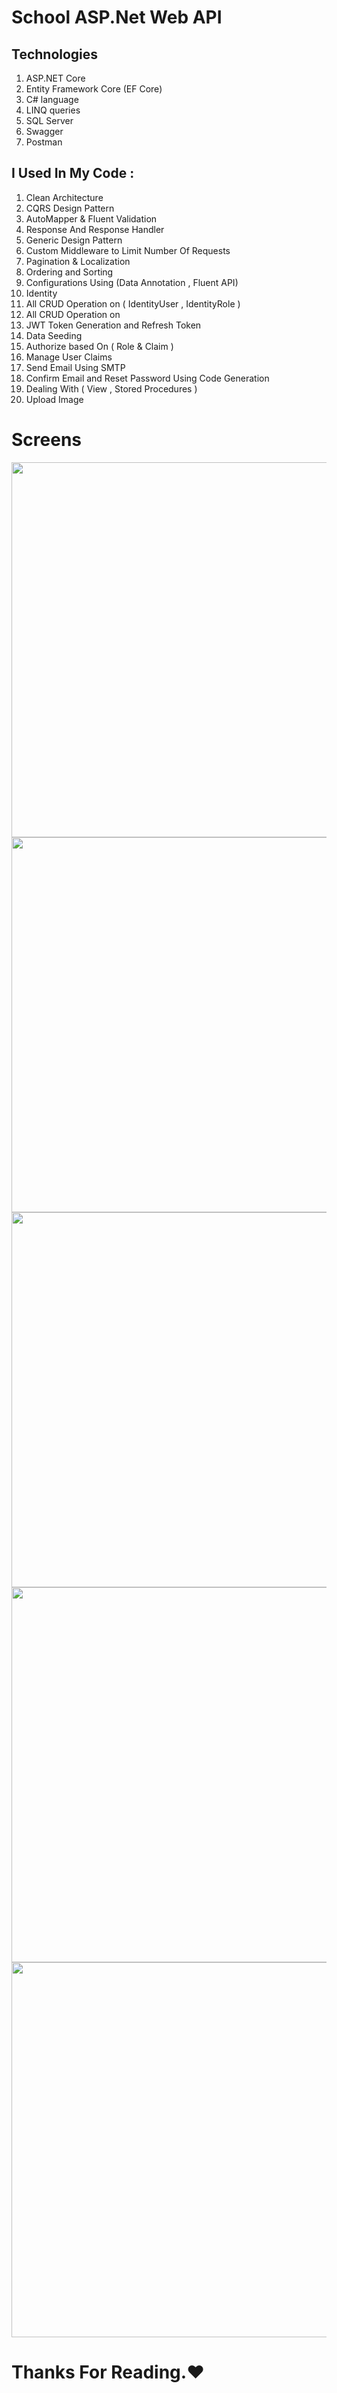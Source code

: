 # School ASP.Net Web API

## Technologies

1. ASP.NET Core
2. Entity Framework Core (EF Core)
3. C# language
4. LINQ queries
5. SQL Server
6. Swagger
7. Postman

## I Used In My Code :

1. Clean Architecture
2. CQRS Design Pattern
3. AutoMapper & Fluent Validation
4. Response And Response Handler
5. Generic Design Pattern
6. Custom Middleware to Limit Number Of Requests
7. Pagination & Localization
8. Ordering and Sorting
9. Configurations Using (Data Annotation , Fluent API)
10. Identity 
11. All CRUD Operation on ( IdentityUser , IdentityRole )
12. All CRUD Operation on 
13. JWT Token Generation and Refresh Token
14. Data Seeding
15. Authorize based On ( Role & Claim )
16. Manage User Claims
17. Send Email Using SMTP
18. Confirm Email and Reset Password Using Code Generation
19. Dealing With ( View , Stored Procedures )
20. Upload Image

# Screens

<div>
 <img src ="https://github.com/3slam/Music_Player_APP/assets/82102228/e30adb1a-31a1-4504-88d1-8b3bd2b40fb6.jpg" width="600" hight="500">
 <img src ="https://github.com/3slam/Music_Player_APP/assets/82102228/ba0decd0-2459-4bb3-aaaf-c411ce464472.jpg" width="600" hight="500" >

</div>

<div>
 <img src ="https://github.com/3slam/Music_Player_APP/assets/82102228/9ee76036-a070-40a4-af6a-35a4378271d5.jpg" width="600" hight="500">
 <img src ="https://github.com/3slam/Music_Player_APP/assets/82102228/66970631-bd61-4e8c-ab80-6c9eba592f23.jpg" width="600" hight="500" >
</div>

<div>
  <img src ="https://github.com/3slam/Music_Player_APP/assets/82102228/051cb7c6-2e71-412e-a8fe-a4bcf05f0789.jpg" width="600" hight="500" >
</div>

# Thanks For Reading.❤
